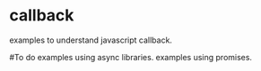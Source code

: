 # callback
examples to understand javascript callback.

#To do
examples using async libraries.
examples using promises.


